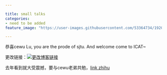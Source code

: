 ```yaml
---

title: small talks
categories:
- need to be added
feature_image: "https://user-images.githubusercontent.com/53364734/192078882-190b1b14-a1ee-4590-ac1f-56ac81ffeb56.png"

---
```

恭喜cewu Lu, you are the prode of sjtu. And welcome come to ICAT~
<!-- more -->


更改链接：[![更改博客链接](https://user-images.githubusercontent.com/53364734/192180297-c1654533-eb5f-4bf9-aa9f-ab830208a5e3.png)](https://github.com/lizeyujack/lizeyujack.github.io/blob/main/_posts/2022-09-28-example-post-fifteen.md)


去年看到就大受震撼，要与cewu老弟共勉，[link zhihu](https://www.zhihu.com/people/lu-ce-wu/answers)
